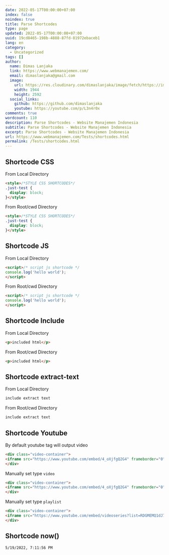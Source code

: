 ```yaml
---
date: 2022-05-17T00:00:00+07:00
index: false
noindex: true
title: Parse Shortcodes
type: page
updated: 2022-05-17T00:00:00+07:00
uuid: 19cd8465-198b-4888-87fd-81972ebaceb1
lang: en
category:
  - Uncategorized
tags: []
author:
  name: Dimas Lanjaka
  link: https://www.webmanajemen.com/
  email: dimaslanjaka@gmail.com
  image:
    url: https://res.cloudinary.com/dimaslanjaka/image/fetch/https://imgdb.net/images/3600.jpg
    width: 1944
    height: 2592
  social_links:
    github: https://github.com/dimaslanjaka
    youtube: https://youtube.com/p/L3n4r0x
comments: true
wordcount: 110
description: Parse Shortcodes - Website Manajemen Indonesia
subtitle: Parse Shortcodes - Website Manajemen Indonesia
excerpt: Parse Shortcodes - Website Manajemen Indonesia
url: https://www.webmanajemen.com/Tests/shortcodes.html
permalink: /Tests/shortcodes.html
---
```


## Shortcode CSS
From Local Directory

```html
<style>/*STYLE CSS SHORTCODES*/
.just-test {
  display: block;
}</style>
```

From Root/cwd Directory

```html
<style>/*STYLE CSS SHORTCODES*/
.just-test {
  display: block;
}</style>
```

## Shortcode JS
From Local Directory

```html
<script>/* script js shortcode */
console.log('hello world');
</script>
```

From Root/cwd Directory

```html
<script>/* script js shortcode */
console.log('hello world');
</script>
```

## Shortcode Include

From Local Directory

```html
<p>included html</p>
```

From Root/cwd Directory

```html
<p>included html</p>
```

## Shortcode extract-text
From Local Directory

```html
include extract text
```

From Root/cwd Directory

```html
include extract text
```

## Shortcode Youtube
By default youtube tag will output video
```html
<div class="video-container">
<iframe src="https://www.youtube.com/embed/4_oXjfgQ2G4" frameborder="0" allow="accelerometer; autoplay; encrypted-media; gyroscope; picture-in-picture" loading="lazy" allowfullscreen="true"></iframe>
</div>
```
Manually set type `video`
```html
<div class="video-container">
<iframe src="https://www.youtube.com/embed/4_oXjfgQ2G4" frameborder="0" allow="accelerometer; autoplay; encrypted-media; gyroscope; picture-in-picture" loading="lazy" allowfullscreen="true"></iframe>
</div>
```
Manually set type `playlist`
```html
<div class="video-container">
<iframe src="https://www.youtube.com/embed/videoseries?list=RDGMEMQ1dJ7wXfLlqCjwV0xfSNbA" frameborder="0" allow="accelerometer; autoplay; encrypted-media; gyroscope; picture-in-picture" loading="lazy" allowfullscreen="true"></iframe>
</div>
```

## Shortcode now()
```html
5/19/2022, 7:11:56 PM
```

